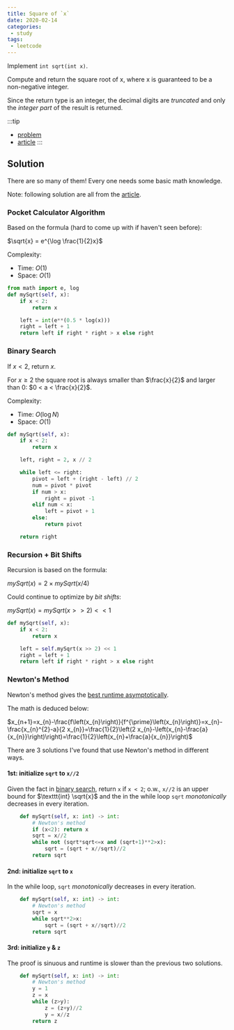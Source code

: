 ```yaml
---
title: Square of `x`
date: 2020-02-14
categories:
 - study
tags:
 - leetcode
---
```


Implement `int sqrt(int x)`.

Compute and return the square root of x, where x is guaranteed to be a non-negative integer.

Since the return type is an integer, the decimal digits are *truncated* and only the *integer part* of the result is returned.

:::tip

- [problem](https://leetcode.com/problems/sqrtx/)
- [article](https://leetcode.com/articles/sqrtx/)
:::

<!-- more -->

## Solution

There are so many of them! Every one needs some basic math knowledge.

Note: following solution are all from the [article](https://leetcode.com/articles/sqrtx/).

### Pocket Calculator Algorithm

Based on the formula (hard to come up with if haven't seen before):

$\sqrt{x} = e^{\log \frac{1}{2}x}$

Complexity:

- Time: $O(1)$
- Space: $O(1)$

```python
from math import e, log
def mySqrt(self, x):
    if x < 2:
        return x

    left = int(e**(0.5 * log(x)))
    right = left + 1
    return left if right * right > x else right
```

### Binary Search

If $x < 2$, return $x$.

For $x \ge 2$ the square root is always smaller than $\frac{x}{2}$ and larger than 0: $0 < a < \frac{x}{2}$.

Complexity:

- Time: $O(\log N)$
- Space: $O(1)$

```python
def mySqrt(self, x):
    if x < 2:
        return x

    left, right = 2, x // 2

    while left <= right:
        pivot = left + (right - left) // 2
        num = pivot * pivot
        if num > x:
            right = pivot -1
        elif num < x:
            left = pivot + 1
        else:
            return pivot

    return right
```

### Recursion + Bit Shifts

Recursion is based on the formula:

$mySqrt(x) = 2 \times mySqrt(x/4)$

Could continue to optimize by *bit shifts*:

$mySqrt(x)=mySqrt(x> >2)< <1$

```python
def mySqrt(self, x):
    if x < 2:
        return x

    left = self.mySqrt(x >> 2) << 1
    right = left + 1
    return left if right * right > x else right
```

### Newton's Method

Newton's method gives the [best runtime asymptotically](https://leetcode.com/articles/Figures/69/cp.png).

The math is deduced below:

$x_{n+1}=x_{n}-\frac{f\left(x_{n}\right)}{f^{\prime}\left(x_{n}\right)}=x_{n}-\frac{x_{n}^{2}-a}{2 x_{n}}=\frac{1}{2}\left(2 x_{n}-\left(x_{n}-\frac{a}{x_{n}}\right)\right)=\frac{1}{2}\left(x_{n}+\frac{a}{x_{n}}\right)$

There are 3 solutions I've found that use Newton's method in different ways.

#### 1st: initialize `sqrt` to `x//2`

Given the fact in [binary search](#binary-search), return `x` if `x < 2`; o.w., `x//2` is an upper bound for $\texttt{int} \sqrt{x}$ and the in the while loop `sqrt` *monotonically* decreases in every iteration.

```python
    def mySqrt(self, x: int) -> int:
        # Newton's method
        if (x<2): return x
        sqrt = x//2
        while not (sqrt*sqrt<=x and (sqrt+1)**2>x):
            sqrt = (sqrt + x//sqrt)//2
        return sqrt
```

#### 2nd: initialize `sqrt` to `x`

In the while loop, `sqrt` *monotonically* decreases in every iteration.

```python
    def mySqrt(self, x: int) -> int:
        # Newton's method
        sqrt = x
        while sqrt**2>x:
            sqrt = (sqrt + x//sqrt)//2
        return sqrt
```

#### 3rd: initialize `y` & `z`

The proof is sinuous and runtime is slower than the previous two solutions.

```python
    def mySqrt(self, x: int) -> int:
        # Newton's method
        y = 1
        z = x
        while (z>y):
            z = (z+y)//2
            y = x//z
        return z
```